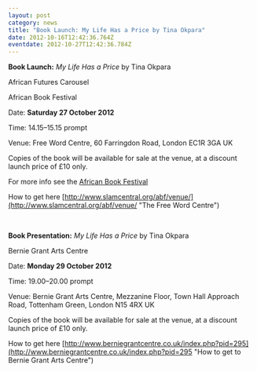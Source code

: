 ```yaml
---
layout: post
category: news
title: "Book Launch: My Life Has a Price by Tina Okpara"
date: 2012-10-16T12:42:36.764Z
eventdate: 2012-10-27T12:42:36.784Z
---
```

**Book Launch:** *My Life Has a Price* by Tina Okpara

African Futures Carousel

African Book Festival

Date: **Saturday 27 October 2012**

Time: 14.15–15.15 prompt

Venue: Free Word Centre, 60 Farringdon Road, London EC1R 3GA UK

Copies of the book will be available for sale at the venue, at a discount launch price of £10 only.

For more info see the [African Book Festival](http://www.slamcentral.org/abf/category/saturday-october-27/ "African Book Festival")

How to get here [http://www.slamcentral.org/abf/venue/](http://www.slamcentral.org/abf/venue/ "The Free Word Centre")

 

**Book Presentation:** *My Life Has a Price* by Tina Okpara

Bernie Grant Arts Centre

Date: **Monday 29 October 2012**

Time: 19.00–20.00 prompt

Venue: Bernie Grant Arts Centre, Mezzanine Floor, Town Hall Approach Road, Tottenham Green, London N15 4RX UK

Copies of the book will be available for sale at the venue, at a discount launch price of £10 only.

How to get here [http://www.berniegrantcentre.co.uk/index.php?pid=295](http://www.berniegrantcentre.co.uk/index.php?pid=295 "How to get to Bernie Grant Arts Centre")